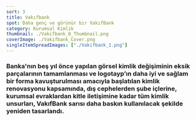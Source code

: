 ```yaml
---
sort: 3
title: Vakıfbank
spot: Daha genç ve görünür bir VakıfBank
category: Kurumsal Kimlik
thumbnail: ./Vakifbank_0_Thumbnail.png
coverImage: ./Vakifbank_Cover.png
singleItemSpreadImages: ["./Vakifbank_1.png"]
---
```


### Banka'nın beş yıl önce yapılan görsel kimlik değişiminin eksik parçalarının tamamlanması ve logotayp’ın daha iyi ve sağlam bir forma kavuşturulması amacıyla başlatılan kimlik renovasyonu kapsamında, dış cephelerden şube içlerine, kurumsal evraklardan kitle iletişimine kadar tüm kimlik unsurları, VakıfBank sarısı daha baskın kullanılacak şekilde yeniden tasarlandı.
